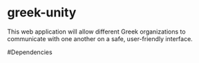 # greek-unity
This web application will allow different Greek organizations to communicate with one another on a safe, user-friendly interface.

#Dependencies
